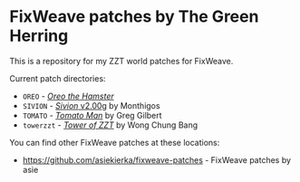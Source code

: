 # FixWeave patches by The Green Herring
This is a repository for my ZZT world patches for FixWeave.

Current patch directories:
* `OREO` - _[Oreo the Hamster](https://museumofzzt.com/file/o/oreo/)_
* `SIVION` - [_Sivion_ v2.00g](https://museumofzzt.com/file/s/sivion/) by Monthigos
* `TOMATO` - _[Tomato Man](https://museumofzzt.com/file/t/tomato/)_ by Greg Gilbert
* `towerzzt` - _[Tower of ZZT](https://museumofzzt.com/file/t/towerzzt/)_ by Wong Chung Bang

You can find other FixWeave patches at these locations:
* https://github.com/asiekierka/fixweave-patches - FixWeave patches by asie
